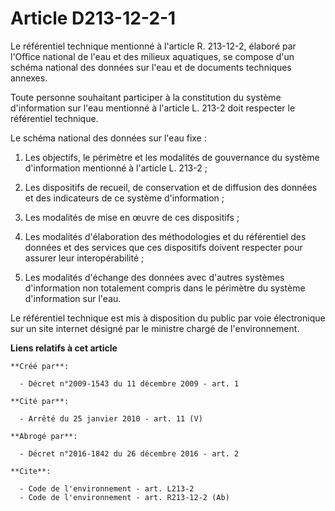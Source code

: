 # Article D213-12-2-1

Le référentiel technique mentionné à l'article R. 213-12-2, élaboré par l'Office national de l'eau et des milieux aquatiques,
se compose d'un schéma national des données sur l'eau et de documents techniques annexes. 

Toute personne souhaitant participer à la constitution du système d'information sur l'eau mentionné à l'article L. 213-2 doit
respecter le référentiel technique. 

Le schéma national des données sur l'eau fixe : 

1. Les objectifs, le périmètre et les modalités de gouvernance du système d'information mentionné à l'article L. 213-2 ; 

2. Les dispositifs de recueil, de conservation et de diffusion des données et des indicateurs de ce système d'information ; 

3. Les modalités de mise en œuvre de ces dispositifs ; 

4. Les modalités d'élaboration des méthodologies et du référentiel des données et des services que ces dispositifs doivent
respecter pour assurer leur interopérabilité ; 

5. Les modalités d'échange des données avec d'autres systèmes d'information non totalement compris dans le périmètre du
système d'information sur l'eau. 

Le référentiel technique est mis à disposition du public par voie électronique sur un site internet désigné par le ministre
chargé de l'environnement.

**Liens relatifs à cet article**

	**Créé par**:

	  - Décret n°2009-1543 du 11 décembre 2009 - art. 1

	**Cité par**:

	  - Arrêté du 25 janvier 2010 - art. 11 (V)

	**Abrogé par**:

	  - Décret n°2016-1842 du 26 décembre 2016 - art. 2

	**Cite**:

	  - Code de l'environnement - art. L213-2
	  - Code de l'environnement - art. R213-12-2 (Ab)
